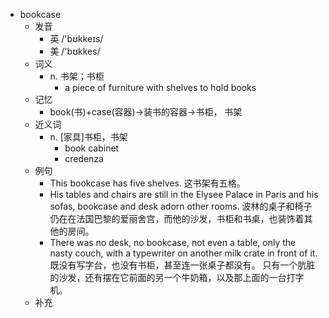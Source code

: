 - bookcase
  - 发音
    - 英 /'bʊkkeɪs/
    - 美 /'bʊkkes/
  - 词义
    - n. 书架；书柜
      - a piece of furniture with shelves to hold books
  - 记忆
    - book(书)+case(容器)→装书的容器→书柜， 书架
  - 近义词
    - n. [家具]书柜，书架
      - book cabinet
      - credenza
  - 例句
    - This bookcase has five shelves. 这书架有五格。
    - His tables and chairs are still in the Elysee Palace in Paris and his sofas, bookcase and desk adorn other rooms. 波林的桌子和椅子仍在在法国巴黎的爱丽舍宫，而他的沙发，书柜和书桌，也装饰着其他的房间。
    - There was no desk, no bookcase, not even a table, only the nasty couch, with a typewriter on another milk crate in front of it. 既没有写字台，也没有书柜，甚至连一张桌子都没有。 只有一个肮脏的沙发，还有摆在它前面的另一个牛奶箱，以及那上面的一台打字机。
  - 补充
